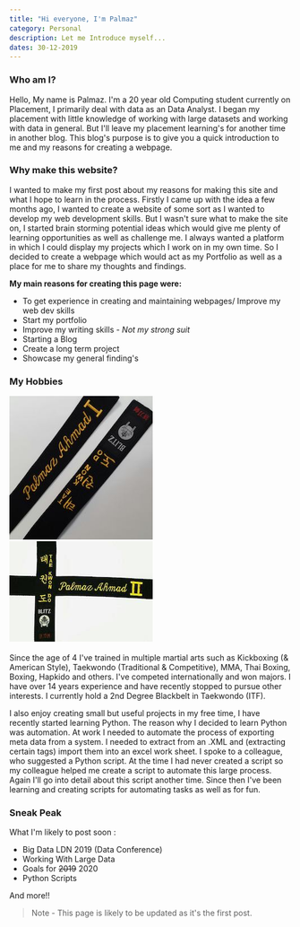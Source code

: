 ```yaml
---
title: "Hi everyone, I'm Palmaz" 
category: Personal
description: Let me Introduce myself...
dates: 30-12-2019
---
```

### Who am I? ###

Hello, My name is Palmaz. I'm a 20 year old Computing student currently on Placement, I primarily deal with data as an Data Analyst. I began my placement with little knowledge of working with large datasets and working with data in general. But I'll leave my placement learning's for another time in another blog. This blog's purpose is to give you a quick introduction to me and my reasons for creating a webpage.

### Why make this website? ###
I wanted to make my first post about my reasons for making this site and what I hope to learn in the process. Firstly I came up with the idea a few months ago, I wanted to create a website of some sort as I wanted to develop my web development skills. But I wasn't sure what to make the site on, I started brain storming potential ideas which would give me plenty of learning opportunities as well as challenge me. I always wanted a platform in which I could display my projects which I work on in my own time. So I decided to create a webpage which would act as my Portfolio as well as a place for me to share my thoughts and findings.


**My main reasons for creating this page were:**
- To get experience in creating and maintaining webpages/ Improve my web dev skills
- Start my portfolio
- Improve my writing skills - *Not my strong suit* 
- Starting a Blog 
- Create a long term project
- Showcase my general finding's

### My Hobbies ### 
 ![1stdegree](/img/1stblackbelt.jpg)  ![Blackbelt](/img/blackbelt.jpg)  
<br>
Since the age of 4 I've trained in multiple martial arts such as Kickboxing (& American Style), Taekwondo (Traditional & Competitive), MMA, Thai Boxing, Boxing, Hapkido and others. I've competed internationally and won majors. I have over 14 years experience and have recently stopped to pursue other interests. I currently hold a 2nd Degree Blackbelt in Taekwondo (ITF). 

I also enjoy creating small but useful projects in my free time, I have recently started learning Python. The reason why I decided to learn Python was automation. At work I needed to automate the process of exporting meta data from a system. I needed to extract from an .XML and (extracting certain tags) import them into an excel work sheet. I spoke to a colleague, who suggested a Python script. At the time I had never created a script so my colleague helped me create a script to automate this large process. Again I'll go into detail about this script another time. Since then I've been learning and creating scripts for automating tasks as well as for fun.

### Sneak Peak ### 
What I'm likely to post soon : 
* Big Data LDN 2019 (Data Conference)
* Working With Large Data 
* Goals for ~~2019~~ 2020
* Python Scripts

And more!! 


>Note - This page is likely to be updated as it's the first post.



